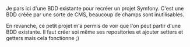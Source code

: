Je pars ici d'une BDD existante pour recréer un projet Symfony.
C'est une BDD créée par une sorte de CMS, beaucoup de champs sont inutilisables.

En revanche, ce petit projet m'a permis de voir que l'on peut partir d'une BDD existante.
Il faut créer soi même ses repositories et ajouter setters et getters mais cela fonctionne ;)
